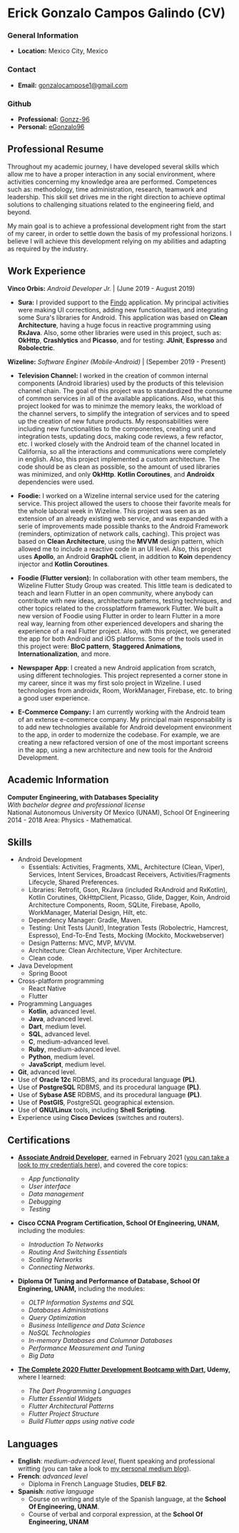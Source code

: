 # Erick Gonzalo Campos Galindo (CV)

### General Information
* **Location:** Mexico City, Mexico

### Contact
* **Email:** gonzalocampose1@gmail.com

### Github
* **Professional:** [Gonzz-96](https://github.com/Gonzz-96)
* **Personal:** [eGonzalo96](https://github.com/eGonzalo96)


## Professional Resume

Throughout my academic journey, I have developed several skills which allow me to have a proper interaction in any social environment, where activities concerning my knowledge area are performed. Competences such as: methodology, time administration, research, teamwork and leadership. This skill set drives me in the right direction to achieve optimal solutions to challenging situations related to the engineering field, and beyond.

My main goal is to achieve a professional development right from the start of my career, in order to settle down the basis of my professional horizons. I believe I will achieve this development relying on my abilities and adapting as required by the industry.

## Work Experience

**Vinco Orbis:** *Android Developer Jr.* | (June 2019 - August 2019)
* **Sura:** I provided support to the [Findo](https://play.google.com/store/apps/details?id=com.mx.sura.inversiones.findo&hl=en) application. My principal activities were making UI corrections, adding new functionalities, and integrating some Sura's libraries for Android. This application was based on **Clean Architecture**, having a huge focus in reactive programming using **RxJava**. Also, some other libraries were used in this project, such as: **OkHttp**, **Crashlytics** and **Picasso**, and for testing: **JUnit**, **Espresso** and **Robolectric**.

**Wizeline:** *Software Enginer (Mobile-Android)* | (Sepember 2019 - Present)
* **Television Channel:** I worked in the creation of common internal components (Android libraries) used by the products of this television channel chain. The goal of this project was to standardized the consume of common services in all of the available applications. Also, what this project looked for was to minimze the memory leaks, the workload of the channel servers, to simplify the integration of services and to speed up the creation of new future products. My responsabilities were including new functionalities to the componentes, creating unit and integration tests, updating docs, making code reviews, a few refactor, etc. I worked closely with the  Android team of the channel located in California, so all the interactions and communications were completely in english. Also, this project implemented a custom architecture. The code should be as clean as possible, so the amount of used libraries was minimized, and only **OkHttp**. **Kotlin Coroutines**, and **Androidx** dependencies were used.

* **Foodie:** I worked on a Wizeline internal service used for the catering service. This project allowed the users to choose their favorite meals for the whole laboral week in Wizeline. This project was seen as an extension of an already existing web service, and was expanded with a serie of improvements made possible thanks to the Android Framework (reminders, optimization of network calls, caching). This project was based on **Clean Architecture**, using the **MVVM** design pattern, which allowed me to include a reactive code in an UI level. Also, this project uses **Apollo**, an Android **GraphQL** client, in addition to **Koin** dependency injector and **Kotlin Coroutines**.

* **Foodie (Flutter version):** In collaboration with other team members, the Wizeline Flutter Study Group was created. This little team is dedicated to teach and learn Flutter in an open community, where anybody can contribute with new ideas, architecture patterns, testing techniques, and other topics related to the crossplatform framework Flutter. We built a new version of Foodie using Flutter in order to learn Flutter in a more real way, learning from other experienced developers and sharing the experience of a real Flutter project. Also, with this project, we generated the app for both Android and iOS platforms. Some of the tools used in this project were: **BloC pattern**, **Staggered Animations**, **Internationalization**, and more.

* **Newspaper App**: I created a new Android application from scratch, using different technologies. This project represented a corner stone in my career, since it was my first solo project in Wizeline. I used technologies from androidx, Room, WorkManager, Firebase, etc. to bring a good user experience.

* **E-Commerce Company:** I am currently working with the Android team of an extense e-commerce company. My principal main responsability is to add new technologies available for Android development environment to the app, in order to modernize the codebase. For example, we are creating a new refactored version of one of the most important screens in the app, using a new architecture and new tools for the Android Development.

## Academic Information
**Computer Engineering, with Databases Speciality**<br>
*With bachelor degree and professional license*<br>
National Autonomous University Of Mexico (UNAM), School Of Engineering<br>
2014 - 2018
Area: Physics - Mathematical.

## Skills
* Android Development
	* Essentials: Activities, Fragments, XML, Architecture (Clean, Viper), Services, Intent Services, Broadcast Receivers,  Activities/Fragments Lifecycle, Shared Preferences.
	* Libraries: Retrofit, Gson, RxJava (included RxAndroid and RxKotlin), Kotlin Corutines, OkHttpClient, Picasso, Glide, Dagger, Koin, Android Architecture Components, Room, SQLite, Firebase, Apollo, WorkManager, Material Design, Hilt, etc.
	* Dependency Manager: Gradle, Maven.
	* Testing: Unit Tests (Junit), Integration Tests (Robolectric, Hamcrest, Espresso), End-To-End Tests, Mocking (Mockito, Mockwebserver)
	* Design Patterns: MVC, MVP, MVVM.
	* Architecture: Clean Architecture, Viper Architecture.
	* Clean code. 
* Java Development
	* Spring Booot
* Cross-platform programming
    * React Native
    * Flutter
* Programming Languages
	* **Kotlin**, advanced level.
	* **Java**, advanced level.
	* **Dart**, medium level.
	* **SQL**, advanced level.
	* **C**, medium-advanced level.
	* **Ruby**, medium-advanced level.
	* **Python**, medium level.
	* **JavaScript**, medium level.
* **Git**, advanced level.
* Use of **Oracle 12c** RDBMS, and its procedural language **(PL)**.
* Use of **PostgreSQL** RDBMS, and its procedural language **(PL)**.
* Use of **Sybase ASE** RDBMS, and its procedural language **(PL)**.
* Use of **PostGIS**, PostgreSQL geographical extension.
* Use of **GNU/Linux** tools, including **Shell Scripting**.
* Experience using **Cisco Devices** (switches and routers).

## Certifications

* **[Associate Android Developer](https://developers.google.com/certification/associate-android-developer)**, earned in February 2021 ([you can take a look to my credentials here](https://www.credential.net/0f850789-9cef-4ebe-8f58-3b56f763c62b)), and covered the core topics:
    * *App functionality*
    * *User interface*
    * *Data management*
    * *Debugging*
    * *Testing*

* **Cisco CCNA Program Certification, School Of Engineering, UNAM,** including the modules:
	* *Introduction To Networks*
	* *Routing And Switching Essentials*
	* *Scalling Networks* 
	* *Connecting Networks*. 

* **Diploma Of Tuning and Performance of Database, School Of Enginering, UNAM,** including the modules:
	* *OLTP Information Systems and SQL*
	* *Databases Administrations*
	* *Query Optimization*
	* *Business Intelligence and Data Science*
	* *NoSQL Technologies*
	* *In-memory Databases and Columnar Databases*
	* *Performance Measurement and Tuning* 
	* *Big Data*

* **[The Complete 2020 Flutter Development Bootcamp with Dart](https://www.udemy.com/course/flutter-bootcamp-with-dart/), Udemy,** where I learned:
	* *The Dart Programming Languages*
	* *Flutter Essential Widgets*
	* *Flutter Architectural Patterns*
	* *Flutter Project Structure*
	* *Build Flutter apps using native code*

## Languages
* **English**: *medium-advenced level*, fluent speaking and professional writting (you can take a look to [my personal medium blog](https://gonzcampos.medium.com/)).
* **French**: *advanced level*
	* Diploma in French Language Studies, **DELF B2**.
* **Spanish**: *native language*
	* Course on writing and style of the Spanish language, at the **School Of Engineering, UNAM**.
	* Course of verbal and corporal expression, at the **School Of Engineering, UNAM**